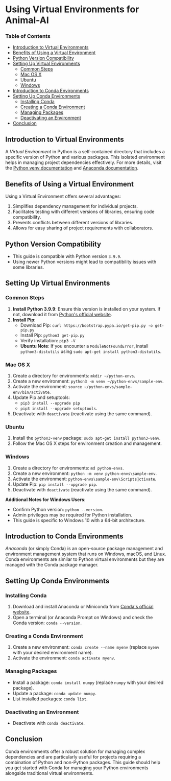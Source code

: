 
# Using Virtual Environments for Animal-AI

### Table of Contents
- [Introduction to Virtual Environments](#introduction-to-virtual-environments)
- [Benefits of Using a Virtual Environment](#benefits-of-using-a-virtual-environment)
- [Python Version Compatibility](#python-version-compatibility)
- [Setting Up Virtual Environments](#setting-up-virtual-environments)
  - [Common Steps](#common-steps)
  - [Mac OS X](#mac-os-x)
  - [Ubuntu](#ubuntu)
  - [Windows](#windows)
- [Introduction to Conda Environments](#introduction-to-conda-environments)
- [Setting Up Conda Environments](#setting-up-conda-environments)
  - [Installing Conda](#installing-conda)
  - [Creating a Conda Environment](#creating-a-conda-environment)
  - [Managing Packages](#managing-packages)
  - [Deactivating an Environment](#deactivating-an-environment)
- [Conclusion](#conclusion)

## Introduction to Virtual Environments
A _Virtual Environment_ in Python is a self-contained directory that includes a specific version of Python and various packages. This isolated environment helps in managing project dependencies effectively. For more details, visit the [Python venv documentation](https://docs.python.org/3/library/venv.html) and [Anaconda documentation](https://docs.anaconda.com/).

## Benefits of Using a Virtual Environment
Using a Virtual Environment offers several advantages:
1. Simplifies dependency management for individual projects.
2. Facilitates testing with different versions of libraries, ensuring code compatibility.
3. Prevents conflicts between different versions of libraries.
4. Allows for easy sharing of project requirements with collaborators.

## Python Version Compatibility
- This guide is compatible with Python version `3.9.9`.
- Using newer Python versions might lead to compatibility issues with some libraries.

## Setting Up Virtual Environments

### Common Steps
1. **Install Python 3.9.9**: Ensure this version is installed on your system. If not, download it from [Python's official website](https://www.python.org/downloads/).
2. **Install Pip**:
   - Download Pip: `curl https://bootstrap.pypa.io/get-pip.py -o get-pip.py`
   - Install Pip: `python3 get-pip.py`
   - Verify installation: `pip3 -V`
   - **Ubuntu Note**: If you encounter a `ModuleNotFoundError`, install `python3-distutils` using `sudo apt-get install python3-distutils`.

### Mac OS X
1. Create a directory for environments: `mkdir ~/python-envs`.
2. Create a new environment: `python3 -m venv ~/python-envs/sample-env`.
3. Activate the environment: `source ~/python-envs/sample-env/bin/activate`.
4. Update Pip and setuptools:
   - `pip3 install --upgrade pip`
   - `pip3 install --upgrade setuptools`.
5. Deactivate with `deactivate` (reactivate using the same command).

### Ubuntu
1. Install the `python3-venv` package: `sudo apt-get install python3-venv`.
2. Follow the Mac OS X steps for environment creation and management.

### Windows
1. Create a directory for environments: `md python-envs`.
2. Create a new environment: `python -m venv python-envs\sample-env`.
3. Activate the environment: `python-envs\sample-env\Scriptsctivate`.
4. Update Pip: `pip install --upgrade pip`.
5. Deactivate with `deactivate` (reactivate using the same command).

**Additional Notes for Windows Users**:
- Confirm Python version: `python --version`.
- Admin privileges may be required for Python installation.
- This guide is specific to Windows 10 with a 64-bit architecture.

## Introduction to Conda Environments
_Anaconda_ (or simply Conda) is an open-source package management and environment management system that runs on Windows, macOS, and Linux. Conda environments are similar to Python virtual environments but they are managed with the Conda package manager.

## Setting Up Conda Environments

### Installing Conda
1. Download and install Anaconda or Miniconda from [Conda's official website](https://www.anaconda.com/distribution/).
2. Open a terminal (or Anaconda Prompt on Windows) and check the Conda version: `conda --version`.

### Creating a Conda Environment
1. Create a new environment: `conda create --name myenv` (replace `myenv` with your desired environment name).
2. Activate the environment: `conda activate myenv`.

### Managing Packages
- Install a package: `conda install numpy` (replace `numpy` with your desired package).
- Update a package: `conda update numpy`.
- List installed packages: `conda list`.

### Deactivating an Environment
- Deactivate with `conda deactivate`.

## Conclusion
Conda environments offer a robust solution for managing complex dependencies and are particularly useful for projects requiring a combination of Python and non-Python packages. This guide should help you get started with Conda for managing your Python environments alongside traditional virtual environments.
